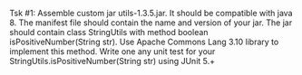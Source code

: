 Tsk #1:
Assemble custom jar utils-1.3.5.jar. 
It should be compatible with java 8. 
The manifest file should contain the name and version of your jar. 
The jar should contain class StringUtils with method boolean isPositiveNumber(String str). 
Use Apache Commons Lang 3.10 library to implement this method. 
Write one any unit test for your StringUtils.isPositiveNumber(String str) using JUnit 5.+